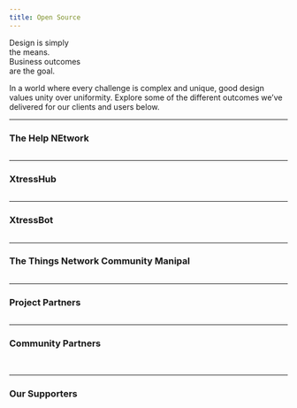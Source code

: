```yaml
---
title: Open Source
---
```


<title-block>
Design is simply<br>
the means.<br>
<span>Business outcomes
<br>are the goal.</span>
</title-block>

<grid background="gray-10">
<column lg="8" md="5">

<p size="xl">In a world where every challenge is complex and unique, good design values unity over uniformity. Explore some of the different outcomes we’ve delivered for our clients and users below.</p>

<icon name="PlexArrowDown"></icon>

</column>
</grid>

<grid background="gray-10">
<column lg="16">

<hr>

</column>
<column lg="4">

### The Help NEtwork

</column>

<column lg="12">

<tile title_size="small" icon="arrowRight" title="Facilitates collaboration among people in managing the supply and demand of goods to be distributed to the needy." href="/opensource/the-help-network">
<img src="images/thn_header.png" alt=""/>

  </tile>

</column>

</grid>

<grid background="gray-10">
<column lg="16">

<hr>

</column>
<column lg="4">

### XtressHub

</column>

<column lg="12">

<tile title_size="small" title="Avid community of student developers with an aspiration to support the development of revolutionizing projects in their pursuit to learn and explore different technical domains of their interests." href="#">
<img src="images/Image_ai.png" alt=""/>

  </tile>

</column>

</grid>

<grid background="gray-10">
<column lg="16">

<hr>

</column>
<column lg="4">

### XtressBot

</column>

<column lg="12">

  <tile title_size="small" title="Aims to create a universal architecture which integrates bots addressing different specific domains or topics and allows extended integration to different services." href="$">
    <img src="images/Image_11.png" alt=""/>

  </tile>

</column>

</grid>
<grid background="gray-10">
<column lg="16">

<hr>

</column>
<column lg="4">

### The Things Network Community Manipal

</column>

<column lg="12">

  <tile title_size="small" icon="arrowRight" title="Our mission is to provide the entire Manipal with Internet of Things data connectivity by crowdsourcing the network by its citizens and local companies." href="/opensource/things-community-manipal/">
    <img src="images/Image_7.png" alt=""/>

  </tile>

</column>

</grid>
<grid background="gray-10">
<column lg="16">

<hr>

</column>
<column lg="4" md="8">

### Project Partners

</column>

<column lg="4"  md="4">
  <tile title_size="small" title="Gallery" href="/impact/quantum/">
    <img src="images/Image_2.jpg" alt=""/>
  </tile>

</column>
</grid>
<grid background="gray-10">
<column lg="16">

<hr>

</column>
<column lg="4" md="8">

### Community Partners

</column>

<column lg="4" md="4">
  <tile title_size="small" title="Gallery" href="/opensource/security/">
    <img src="images/Image_5.jpg" alt=""/>
  </tile>

</column>
<column lg="4" md="4">

  <tile title_size="small" title="IEEE Student Branch Manipal" href="https://ieeemanipal.com/">
    <img src="images/Image_6.jpg" alt=""/>
  </tile>

</column>
</grid>

<grid background="gray-10">
<column lg="16">

<hr>

</column>
<column lg="4" md="8">

### Our Supporters

</column>

<column lg="4" md="4">
  <tile title_size="small" title="Gallery" href="/opensource/plex/">
    <img src="images/Image_8.jpg" alt=""/>
  </tile>

</column>
<column lg="4" md="4">

  <tile title_size="small" title="GitBook" href="https://www.gitbook.com/">
    <img src="images/Image_9.png" alt=""/>
  </tile>

</column>
<column lg="4" md="4" offset_lg="0"  offset_md="4">

  <tile title_size="small" title="Airtable" href="https://airtable.com/">
    <img src="images/Image_10.png" alt=""/>
  </tile>

</column>
</grid>
